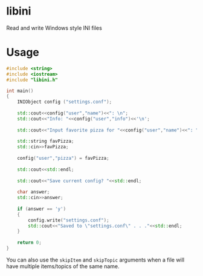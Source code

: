 # libini
Read and write Windows style INI files

# Usage

```cpp
#include <string>
#include <iostream>
#include "libini.h"

int main()
{
    INIObject config ("settings.conf");
    
    std::cout<<config("user","name")<<": \n";
    std::cout<<"Info: "<<config("user","info")<<'\n';
    
    std::cout<<"Input favorite pizza for "<<config("user","name")<<": ";
    
    std::string favPizza;
    std::cin>>favPizza;
    
    config("user","pizza") = favPizza;
    
    std::cout<<std::endl;
    
    std::cout<<"Save current config? "<<std::endl;
    
    char answer;
    std::cin>>answer;
    
    if (answer == 'y')
    {
        config.write("settings.conf");
        std::cout<<"Saved to \"settings.conf\" . . ."<<std::endl;
    }
    
    return 0;
}
```

You can also use the `skipItem` and `skipTopic` arguments when a file will have multiple items/topics of the same name.

